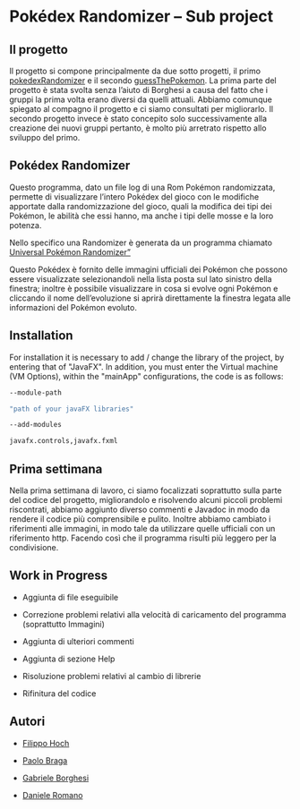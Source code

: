 # Pokédex Randomizer – Sub project 

## Il progetto 

Il progetto si compone principalmente da due sotto progetti, il primo [pokedexRandomizer](https://github.com/FilippoHoch/pokedexRandomizer)  e il secondo [guessThePokemon](https://github.com/FilippoHoch/guessThePokemon). La prima parte del progetto è stata svolta senza l’aiuto di Borghesi a causa del fatto che i gruppi la prima volta erano diversi da quelli attuali. Abbiamo comunque spiegato al compagno il progetto e ci siamo consultati per migliorarlo. Il secondo progetto invece è stato concepito solo successivamente alla creazione dei nuovi gruppi pertanto, è molto più arretrato rispetto allo sviluppo del primo. 

## Pokédex Randomizer 

Questo programma, dato un file log di una Rom Pokémon randomizzata, permette di visualizzare l’intero Pokédex del gioco con le modifiche apportate dalla randomizzazione del gioco, quali la modifica dei tipi dei Pokémon, le abilità che essi hanno, ma anche i tipi delle mosse e la loro potenza. 

Nello specifico una Randomizer è generata da un programma chiamato [Universal Pokémon Randomizer”](https://github.com/Dabomstew/universal-pokemon-randomizer)


Questo Pokédex è fornito delle immagini ufficiali dei Pokémon che possono essere visualizzate selezionandoli nella lista posta sul lato sinistro della finestra; inoltre è possibile visualizzare in cosa si evolve ogni Pokémon e cliccando il nome dell’evoluzione si aprirà direttamente la finestra legata alle informazioni del Pokémon evoluto. 

## Installation 

For installation it is necessary to add / change the library of the project, by entering that of "JavaFX".  In addition, you must enter the Virtual machine (VM Options), within the "mainApp" configurations, the code is as follows: 
```bash
--module-path 

"path of your javaFX libraries" 

--add-modules 

javafx.controls,javafx.fxml 
```

## Prima settimana 

Nella prima settimana di lavoro, ci siamo focalizzati soprattutto sulla parte del codice del progetto, migliorandolo e risolvendo alcuni piccoli problemi riscontrati, abbiamo aggiunto diverso commenti e Javadoc in modo da rendere il codice più comprensibile e pulito. Inoltre abbiamo cambiato i riferimenti alle immagini, in modo tale da utilizzare quelle ufficiali con un riferimento http. Facendo così che il programma risulti più leggero per la condivisione.  

## Work in Progress 

- Aggiunta di file eseguibile 

- Correzione problemi relativi alla velocità di caricamento del programma (soprattutto Immagini) 

- Aggiunta di ulteriori commenti 

- Aggiunta di sezione Help

- Risoluzione problemi relativi al cambio di librerie

- Rifinitura del codice

## Autori 

- [Filippo Hoch](https://github.com/FilippoHoch)

- [Paolo Braga](https://github.com/PaoloBraga)

- [Gabriele Borghesi](https://github.com/Gabry-EXE)

- [Daniele Romano](https://github.com/ROMA030)
